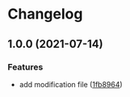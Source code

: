# Changelog

## 1.0.0 (2021-07-14)


### Features

* add modification file ([1fb8964](https://www.github.com/brokeyourbike/disable-templates-from-db-opencart/commit/1fb89647e807c1b6bf0207a5cb2b9cd057be0cee))
